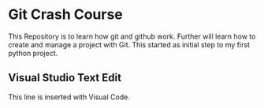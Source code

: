 # Git Crash Course

This Repository is to learn how git and github work.
Further will learn how to create and manage a project with Git.
This started as initial step to my first python project.

## Visual Studio Text Edit

This line is inserted with Visual Code.